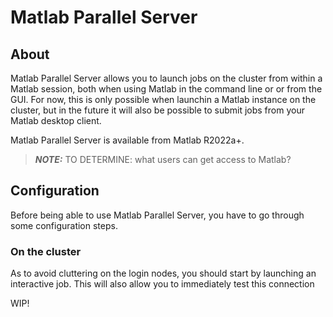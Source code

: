 # Matlab Parallel Server

## About
Matlab Parallel Server allows you to launch jobs on the cluster from within a Matlab session, both when using Matlab in the command line or or from the GUI. For now, 
this is only possible when launchin a Matlab instance on the cluster, but in the future it will also be possible to submit jobs from your Matlab desktop client.

Matlab Parallel Server is available from Matlab R2022a+. 

> **_NOTE:_**  TO DETERMINE: what users can get access to Matlab?

## Configuration

Before being able to use Matlab Parallel Server, you have to go through some configuration steps.

### On the cluster
As to avoid cluttering on the login nodes, you should start by launching an interactive job. This will also allow you to immediately test this connection 

WIP!

